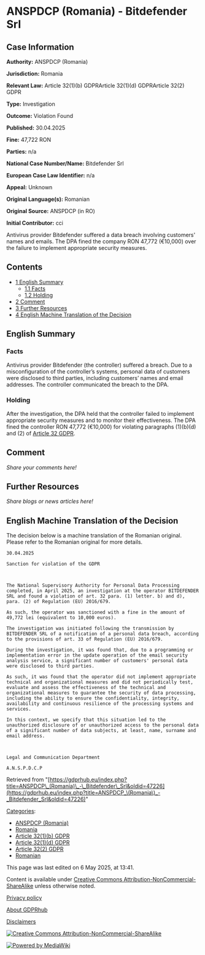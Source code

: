 # ANSPDCP (Romania) - Bitdefender Srl

## Case Information

**Authority:** ANSPDCP (Romania)

**Jurisdiction:** Romania

**Relevant Law:** Article 32(1)(b) GDPRArticle 32(1)(d) GDPRArticle 32(2) GDPR

**Type:** Investigation

**Outcome:** Violation Found

**Published:** 30.04.2025

**Fine:** 47,722 RON

**Parties:** n/a

**National Case Number/Name:** Bitdefender Srl

**European Case Law Identifier:** n/a

**Appeal:** Unknown

**Original Language(s):** Romanian

**Original Source:** ANSPDCP (in RO)

**Initial Contributor:** cci

Antivirus provider Bitdefender suffered a data breach involving customers' names and emails. The DPA fined the company RON 47,772 (€10,000) over the failure to implement appropriate security measures.

## Contents

*   [1 English Summary](#English_Summary)
    *   [1.1 Facts](#Facts)
    *   [1.2 Holding](#Holding)
*   [2 Comment](#Comment)
*   [3 Further Resources](#Further_Resources)
*   [4 English Machine Translation of the Decision](#English_Machine_Translation_of_the_Decision)

## English Summary

### Facts

Antivirus provider Bitdefender (the controller) suffered a breach. Due to a misconfiguration of the controller’s systems, personal data of customers were disclosed to third parties, including customers’ names and email addresses. The controller communicated the breach to the DPA.

### Holding

After the investigation, the DPA held that the controller failed to implement appropriate security measures and to monitor their effectiveness. The DPA fined the controller RON 47,772 (€10,000) for violating paragraphs (1)(b)(d) and (2) of [Article 32 GDPR](/index.php?title=Article_32_GDPR "Article 32 GDPR").

## Comment

_Share your comments here!_

## Further Resources

_Share blogs or news articles here!_

## English Machine Translation of the Decision

The decision below is a machine translation of the Romanian original. Please refer to the Romanian original for more details.

```
30.04.2025

Sanction for violation of the GDPR

 

The National Supervisory Authority for Personal Data Processing completed, in April 2025, an investigation at the operator BITDEFENDER SRL and found a violation of art. 32 para. (1) letter. b) and d), para. (2) of Regulation (EU) 2016/679.

As such, the operator was sanctioned with a fine in the amount of 49,772 lei (equivalent to 10,000 euros).

The investigation was initiated following the transmission by BITDEFENDER SRL of a notification of a personal data breach, according to the provisions of art. 33 of Regulation (EU) 2016/679.

During the investigation, it was found that, due to a programming or implementation error in the update operation of the email security analysis service, a significant number of customers' personal data were disclosed to third parties.

As such, it was found that the operator did not implement appropriate technical and organizational measures and did not periodically test, evaluate and assess the effectiveness of the technical and organizational measures to guarantee the security of data processing, including the ability to ensure the confidentiality, integrity, availability and continuous resilience of the processing systems and services.

In this context, we specify that this situation led to the unauthorized disclosure of or unauthorized access to the personal data of a significant number of data subjects, at least, name, surname and email address.

 

Legal and Communication Department

A.N.S.P.D.C.P

```

Retrieved from "[https://gdprhub.eu/index.php?title=ANSPDCP\_(Romania)\_-\_Bitdefender\_Srl&oldid=47226](https://gdprhub.eu/index.php?title=ANSPDCP_\(Romania\)_-_Bitdefender_Srl&oldid=47226)"

[Categories](/index.php?title=Special:Categories "Special:Categories"):

*   [ANSPDCP (Romania)](/index.php?title=Category:ANSPDCP_\(Romania\) "Category:ANSPDCP (Romania)")
*   [Romania](/index.php?title=Category:Romania "Category:Romania")
*   [Article 32(1)(b) GDPR](/index.php?title=Category:Article_32\(1\)\(b\)_GDPR "Category:Article 32(1)(b) GDPR")
*   [Article 32(1)(d) GDPR](/index.php?title=Category:Article_32\(1\)\(d\)_GDPR "Category:Article 32(1)(d) GDPR")
*   [Article 32(2) GDPR](/index.php?title=Category:Article_32\(2\)_GDPR "Category:Article 32(2) GDPR")
*   [Romanian](/index.php?title=Category:Romanian "Category:Romanian")

This page was last edited on 6 May 2025, at 13:41.

Content is available under [Creative Commons Attribution-NonCommercial-ShareAlike](https://creativecommons.org/licenses/by-nc-sa/4.0/) unless otherwise noted.

[Privacy policy](/index.php?title=GDPRhub:Privacy_policy)

[About GDPRhub](/index.php?title=GDPRhub:About)

[Disclaimers](/index.php?title=GDPRhub:General_disclaimer)

[![Creative Commons Attribution-NonCommercial-ShareAlike](/resources/assets/licenses/cc-by-nc-sa.png)](https://creativecommons.org/licenses/by-nc-sa/4.0/)

[![Powered by MediaWiki](/resources/assets/poweredby_mediawiki_88x31.png)](https://www.mediawiki.org/)